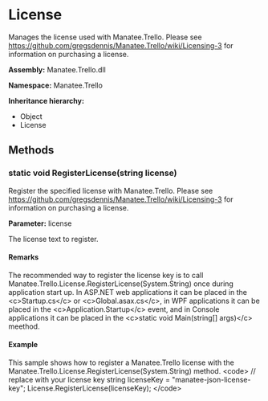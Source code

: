 # License

Manages the license used with Manatee.Trello. Please see https://github.com/gregsdennis/Manatee.Trello/wiki/Licensing-3 for information on purchasing a license.

**Assembly:** Manatee.Trello.dll

**Namespace:** Manatee.Trello

**Inheritance hierarchy:**

- Object
- License

## Methods

### static void RegisterLicense(string license)

Register the specified license with Manatee.Trello. Please see https://github.com/gregsdennis/Manatee.Trello/wiki/Licensing-3 for information on purchasing a license.

**Parameter:** license

The license text to register.

#### Remarks

The recommended way to register the license key is to call Manatee.Trello.License.RegisterLicense(System.String) once during application start up. In ASP.NET web applications it can be placed in the &lt;c&gt;Startup.cs&lt;/c&gt; or &lt;c&gt;Global.asax.cs&lt;/c&gt;, in WPF applications it can be placed in the &lt;c&gt;Application.Startup&lt;/c&gt; event, and in Console applications it can be placed in the &lt;c&gt;static void Main(string[] args)&lt;/c&gt; meethod.

#### Example

This sample shows how to register a Manatee.Trello license with the Manatee.Trello.License.RegisterLicense(System.String) method.
&lt;code&gt; 
// replace with your license key 
string licenseKey = &quot;manatee-json-license-key&quot;; 
License.RegisterLicense(licenseKey); 
&lt;/code&gt;

